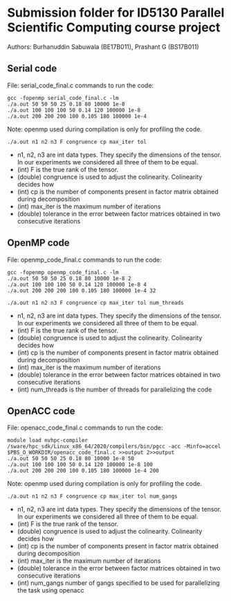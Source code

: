 # Submission folder for ID5130 Parallel Scientific Computing course project
Authors: Burhanuddin Sabuwala (BE17B011), Prashant G (BS17B011)

## Serial code
File: serial_code_final.c
commands to run the code:
```
gcc -fopenmp serial_code_final.c -lm
./a.out 50 50 50 25 0.18 80 10000 1e-8
./a.out 100 100 100 50 0.14 120 100000 1e-8
./a.out 200 200 200 100 0.105 180 100000 1e-4
```
Note: openmp used during compilation is only for profiling the code.
```
./a.out n1 n2 n3 F congruence cp max_iter tol
```
- n1, n2, n3 are int data types. They specify the dimensions of the tensor. In our experiments we considered all three of them to be equal.
- (int) F is the true rank of the tensor. 
- (double) congruence is used to adjust the colinearity. Colinearity decides how 
- (int) cp is the number of components present in factor matrix obtained during decomposition
- (int) max_iter is the maximum number of iterations
- (double) tolerance in the error between factor matrices obtained in two consecutive iterations

## OpenMP code
File: openmp_code_final.c
commands to run the code:
```
gcc -fopenmp openmp_code_final.c -lm
./a.out 50 50 50 25 0.18 80 10000 1e-8 2
./a.out 100 100 100 50 0.14 120 100000 1e-8 4
./a.out 200 200 200 100 0.105 180 100000 1e-4 32
```
```
./a.out n1 n2 n3 F congruence cp max_iter tol num_threads
```
- n1, n2, n3 are int data types. They specify the dimensions of the tensor. In our experiments we considered all three of them to be equal.
- (int) F is the true rank of the tensor. 
- (double) congruence is used to adjust the colinearity. Colinearity decides how 
- (int) cp is the number of components present in factor matrix obtained during decomposition
- (int) max_iter is the maximum number of iterations
- (double) tolerance in the error between factor matrices obtained in two consecutive iterations
- (int) num_threads is the number of threads for parallelizing the code

## OpenACC code
File: openacc_code_final.c
commands to run the code:
```
module load nvhpc-compiler
/sware/hpc_sdk/Linux_x86_64/2020/compilers/bin/pgcc -acc -Minfo=accel $PBS_O_WORKDIR/openacc_code_final.c >>output 2>>output
./a.out 50 50 50 25 0.18 80 10000 1e-8 50
./a.out 100 100 100 50 0.14 120 100000 1e-8 100
./a.out 200 200 200 100 0.105 180 100000 1e-4 200
```
Note: openmp used during compilation is only for profiling the code.
```
./a.out n1 n2 n3 F congruence cp max_iter tol num_gangs
```
- n1, n2, n3 are int data types. They specify the dimensions of the tensor. In our experiments we considered all three of them to be equal.
- (int) F is the true rank of the tensor. 
- (double) congruence is used to adjust the colinearity. Colinearity decides how 
- (int) cp is the number of components present in factor matrix obtained during decomposition
- (int) max_iter is the maximum number of iterations
- (double) tolerance in the error between factor matrices obtained in two consecutive iterations
- (int) num_gangs number of gangs specified to be used for parallelizing the task using openacc
